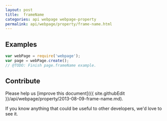 ```yaml
---
layout: post
title:  frameName
categories: api webpage webpage-property
permalink: api/webpage/property/frame-name.html
---
```


## Examples

```javascript
var webPage = require('webpage');
var page = webPage.create();
// @TODO: Finish page.frameName example.
```

## Contribute

Please help us [improve this document]({{ site.githubEdit }}/api/webpage/property/2013-08-09-frame-name.md).

If you know anything that could be useful to other developers, we'd love to see it.


